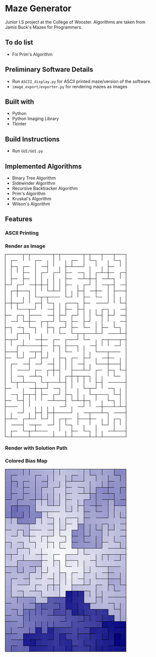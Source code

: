 # Maze Generator
Junior I.S project at the College of Wooster. Algorithms are taken from Jamis Buck's Mazes for Programmers. 

## To do list
* Fix Prim's Algorithm

## Preliminary Software Details
* Run `ASCII_display.py` for ASCII printed maze/version of the software.
* `image_export/exporter.py` for rendering mazes as images

## Built with
* Python
* Python Imaging Library
* Tkinter

## Build Instructions
* Run `GUI/GUI.py`

## Implemented Algorithms
* Binary Tree Algorithm
* Sidewinder Algorithm
* Recursive Backtracker Algorithm
* Prim's Algorithm
* Kruskal's Algorithm
* Wilson's Algorithm

## Features
### ASCII Printing
### Render as Image
![Image](https://github.com/karensuzue/Maze/blob/main/image_export/maze.png)
### Render with Solution Path
### Colored Bias Map
![Image](https://github.com/karensuzue/Maze/blob/main/image_export/maze-colored.png)

